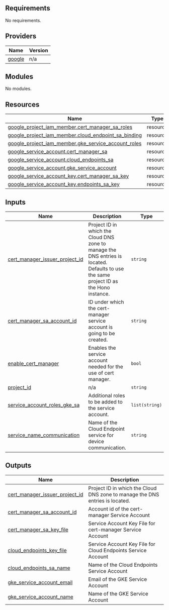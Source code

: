 ## Requirements

No requirements.

## Providers

| Name | Version |
|------|---------|
| <a name="provider_google"></a> [google](#provider\_google) | n/a |

## Modules

No modules.

## Resources

| Name | Type |
|------|------|
| [google_project_iam_member.cert_manager_sa_roles](https://registry.terraform.io/providers/hashicorp/google/latest/docs/resources/project_iam_member) | resource |
| [google_project_iam_member.cloud_endpoint_sa_binding](https://registry.terraform.io/providers/hashicorp/google/latest/docs/resources/project_iam_member) | resource |
| [google_project_iam_member.gke_service_account_roles](https://registry.terraform.io/providers/hashicorp/google/latest/docs/resources/project_iam_member) | resource |
| [google_service_account.cert_manager_sa](https://registry.terraform.io/providers/hashicorp/google/latest/docs/resources/service_account) | resource |
| [google_service_account.cloud_endpoints_sa](https://registry.terraform.io/providers/hashicorp/google/latest/docs/resources/service_account) | resource |
| [google_service_account.gke_service_account](https://registry.terraform.io/providers/hashicorp/google/latest/docs/resources/service_account) | resource |
| [google_service_account_key.cert_manager_sa_key](https://registry.terraform.io/providers/hashicorp/google/latest/docs/resources/service_account_key) | resource |
| [google_service_account_key.endpoints_sa_key](https://registry.terraform.io/providers/hashicorp/google/latest/docs/resources/service_account_key) | resource |

## Inputs

| Name | Description | Type | Default | Required |
|------|-------------|------|---------|:--------:|
| <a name="input_cert_manager_issuer_project_id"></a> [cert\_manager\_issuer\_project\_id](#input\_cert\_manager\_issuer\_project\_id) | Project ID in which the Cloud DNS zone to manage the DNS entries is located. Defaults to use the same project ID as the Hono instance. | `string` | n/a | yes |
| <a name="input_cert_manager_sa_account_id"></a> [cert\_manager\_sa\_account\_id](#input\_cert\_manager\_sa\_account\_id) | ID under which the cert-manager service account is going to be created. | `string` | n/a | yes |
| <a name="input_enable_cert_manager"></a> [enable\_cert\_manager](#input\_enable\_cert\_manager) | Enables the service account needed for the use of cert manager. | `bool` | n/a | yes |
| <a name="input_project_id"></a> [project\_id](#input\_project\_id) | n/a | `string` | n/a | yes |
| <a name="input_service_account_roles_gke_sa"></a> [service\_account\_roles\_gke\_sa](#input\_service\_account\_roles\_gke\_sa) | Additional roles to be added to the service account. | `list(string)` | n/a | yes |
| <a name="input_service_name_communication"></a> [service\_name\_communication](#input\_service\_name\_communication) | Name of the Cloud Endpoint service for device communication. | `string` | n/a | yes |

## Outputs

| Name | Description |
|------|-------------|
| <a name="output_cert_manager_issuer_project_id"></a> [cert\_manager\_issuer\_project\_id](#output\_cert\_manager\_issuer\_project\_id) | Project ID in which the Cloud DNS zone to manage the DNS entries is located. |
| <a name="output_cert_manager_sa_account_id"></a> [cert\_manager\_sa\_account\_id](#output\_cert\_manager\_sa\_account\_id) | Account id of the cert-manager Service Account |
| <a name="output_cert_manager_sa_key_file"></a> [cert\_manager\_sa\_key\_file](#output\_cert\_manager\_sa\_key\_file) | Service Account Key File for cert-manager Service Account |
| <a name="output_cloud_endpoints_key_file"></a> [cloud\_endpoints\_key\_file](#output\_cloud\_endpoints\_key\_file) | Service Account Key File for Cloud Endpoints Service Account |
| <a name="output_cloud_endpoints_sa_name"></a> [cloud\_endpoints\_sa\_name](#output\_cloud\_endpoints\_sa\_name) | Name of the Cloud Endpoints Service Account |
| <a name="output_gke_service_account_email"></a> [gke\_service\_account\_email](#output\_gke\_service\_account\_email) | Email of the GKE Service Account |
| <a name="output_gke_service_account_name"></a> [gke\_service\_account\_name](#output\_gke\_service\_account\_name) | Name of the GKE Service Account |
